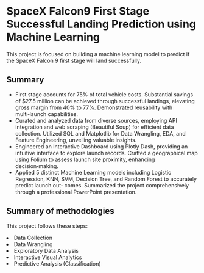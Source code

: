 # SpaceX Falcon9 First Stage Successful Landing Prediction using Machine Learning
This project is focused on building a machine learning model to predict if the SpaceX Falcon 9 first stage will land successfully.

## Summary
* First stage accounts for 75% of total vehicle costs. Substantial savings of $27.5 million can be achieved through successful landings, elevating gross margin
from 40% to 77%. Demonstrated reusability with multi‑launch capabilities.
* Curated and analyzed data from diverse sources, employing API integration and web scraping (Beautiful Soup) for efficient data collection. Utilized SQL and
Matplotlib for Data Wrangling, EDA, and Feature Engineering, unveiling valuable insights.
* Engineered an Interactive Dashboard using Plotly Dash, providing an intuitive interface to explore launch records. Crafted a geographical map using Folium
to assess launch site proximity, enhancing decision‑making.
* Applied 5 distinct Machine Learning models including Logistic Regression, KNN, SVM, Decision Tree, and Random Forest to accurately predict launch out‑
comes. Summarized the project comprehensively through a professional PowerPoint presentation.

## Summary of methodologies
This project follows these steps:
  <li>Data Collection
  <li>Data Wrangling
  <li>Exploratory Data Analysis
  <li>Interactive Visual Analytics
  <li>Predictive Analysis
  (Classification)

